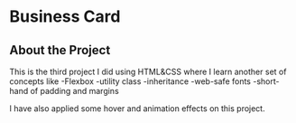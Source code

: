# Business Card

## About the Project

This is the third project I did using HTML&CSS where I learn another set of concepts like 
  -Flexbox
  -utility class
  -inheritance
  -web-safe fonts
  -short-hand of padding and margins

I have also applied some hover and animation effects on this project.
